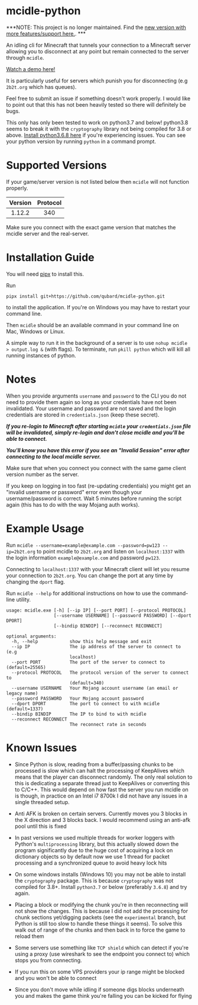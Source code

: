 # mcidle-python

***NOTE: This project is no longer maintained. Find the [new version with more features/support here.](https://github.com/qubard/mcidle-cpp). ***

An idling cli for Minecraft that tunnels your connection to a Minecraft server allowing you to disconnect at any point but remain connected to the server through `mcidle`.

[Watch a demo here!](https://youtu.be/r26vacizGJw)

It is particularly useful for servers which punish you for disconnecting (e.g `2b2t.org` which has queues).

Feel free to submit an issue if something doesn't work properly. I would like to point out that this has not been
heavily tested so there will definitely be bugs.

This only has only been tested to work on python3.7 and below! python3.8 seems to break it with the `cryptography` library not being compiled for 3.8 or above. [Install python3.6.8 here](https://www.python.org/downloads/release/python-368/) if you're experiencing issues. You can see your python version by running `python` in a command prompt.

# Supported Versions

If your game/server version is not listed below then `mcidle` will not function properly.

| Version        | Protocol     |
|:-------------:|:-------------:|
| 1.12.2        | 340           |

Make sure you connect with the exact game version that matches the mcidle server and the real-server.

# Installation Guide

You will need [pipx](https://github.com/pipxproject/pipx) to install this. 

Run

```
pipx install git+https://github.com/qubard/mcidle-python.git
```

to install the application. If you're on Windows you may have to restart your command line.

Then `mcidle` should be an available command in your command line on Mac, Windows or Linux.

A simple way to run it in the background of a server is to use `nohup mcidle > output.log &` (with flags). To terminate, run `pkill python` which will kill all running instances of python.

# Notes

When you provide arguments `username` and `password` to the CLI you do not need to provide them again so long as your credentials have not been invalidated. Your username and password are not saved and the login credentials are stored in `credentials.json` (keep these secret).

***If you re-login to Minecraft after starting `mcidle` your `credentials.json` file will be invalidated, simply re-login and don't close mcidle and you'll be able to connect.***

***You'll know you have this error if you see an "Invalid Session" error after connecting to the local mcidle server.***

Make sure that when you connect you connect with the same game client version number as the server.

If you keep on logging in too fast (re-updating credentials) you might get an "invalid username or password" error even though your username/password is correct. Wait 5 minutes before running the script again (this has to do with the way Mojang auth works).

# Example Usage

Run `mcidle --username=example@example.com --password=pw123 --ip=2b2t.org` to point mcidle to `2b2t.org` and listen on `localhost:1337` with the login information `example@example.com` and password `pw123`.

Connecting to `localhost:1337` with your Minecraft client will let you resume your connection to `2b2t.org`. You can change the port at any time by changing the `dport` flag.

Run `mcidle --help` for additional instructions on how to use the command-line utility.

```
usage: mcidle.exe [-h] [--ip IP] [--port PORT] [--protocol PROTOCOL]
                  [--username USERNAME] [--password PASSWORD] [--dport DPORT]
                  [--bindip BINDIP] [--reconnect RECONNECT]

optional arguments:
  -h, --help            show this help message and exit
  --ip IP               The ip address of the server to connect to (e.g
                        localhost)
  --port PORT           The port of the server to connect to (default=25565)
  --protocol PROTOCOL   The protocol version of the server to connect to
                        (default=340)
  --username USERNAME   Your Mojang account username (an email or legacy name)
  --password PASSWORD   Your Mojang account password
  --dport DPORT         The port to connect to with mcidle (default=1337)
  --bindip BINDIP       The IP to bind to with mcidle
  --reconnect RECONNECT
                        The reconnect rate in seconds
```

# Known Issues

- Since Python is slow, reading from a buffer/passing chunks to be processed is slow which can halt the processing of KeepAlives which means that the player can disconnect randomly. The only real solution to this is dedicating a separate thread just to KeepAlives or converting this to C/C++. This would depend on how fast the server you run mcidle on is though, in practice on an Intel i7 8700k I did not have any issues in a single threaded setup.

- Anti AFK is broken on certain servers. Currently moves you 3 blocks in the X direction and 3 blocks back. I would recommend using an anti-afk pool until this is fixed

- In past versions we used multiple threads for worker loggers with Python's `multiprocessing` library, but this actually slowed down the program significantly due to the huge cost of acquiring a lock on dictionary objects so by default now we use 1 thread for packet processing and a synchronized queue to avoid heavy lock hits

- On some windows installs (Windows 10) you may not be able to install the `cryptography` package. This is because `cryptography` was not compiled for 3.8+. Install `python3.7` or below (preferably `3.6.8`) and try again.
  
- Placing a block or modifying the chunk you're in then reconnecting will not show the changes. This is because I did
  not add the processing for chunk sections yet/digging packets (see the `experimental` branch, but Python is still too
  slow to handle these things it seems). To solve this walk out of range of the chunks and then back in to force the
  game to reload them
  
- Some servers use something like `TCP shield` which can detect if you're using a proxy (use wireshark to see the endpoint you connect to) which stops you from connecting.

- If you run this on some VPS providers your ip range might be blocked and you won't be able to connect

- Since you don't move while idling if someone digs blocks underneath you and makes the game think you're falling you can be kicked for flying
